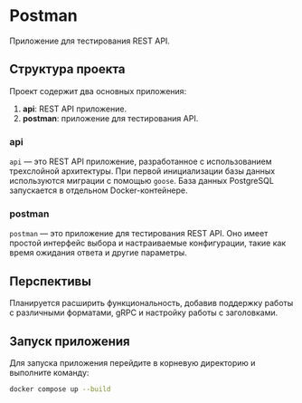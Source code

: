 # Postman

Приложение для тестирования REST API.

## Структура проекта
Проект содержит два основных приложения:
1. **api**: REST API приложение.
2. **postman**: приложение для тестирования API.

### api
`api` — это REST API приложение, разработанное с использованием трехслойной архитектуры. При первой инициализации базы данных используются миграции с помощью `goose`. База данных PostgreSQL запускается в отдельном Docker-контейнере.

### postman
`postman` — это приложение для тестирования REST API. Оно имеет простой интерфейс выбора и настраиваемые конфигурации, такие как время ожидания ответа и другие параметры.

## Перспективы
Планируется расширить функциональность, добавив поддержку работы с различными форматами, gRPC и настройку работы с заголовками.

## Запуск приложения
Для запуска приложения перейдите в корневую директорию и выполните команду:
```bash
docker compose up --build
```